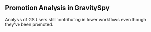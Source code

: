 ## Promotion Analysis in GravitySpy
Analysis of GS Users still contributing in lower workflows even though they've been promoted. 
